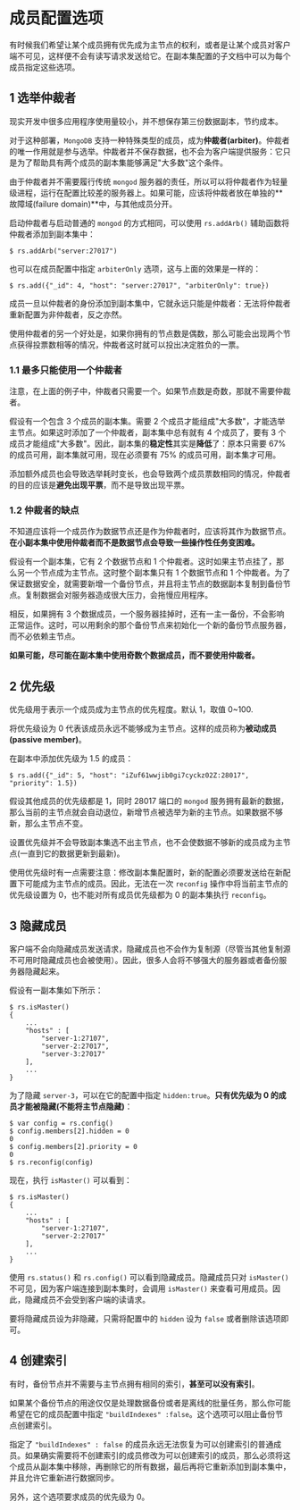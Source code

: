 # 成员配置选项

有时候我们希望让某个成员拥有优先成为主节点的权利，或者是让某个成员对客户端不可见，这样便不会有读写请求发送给它。在副本集配置的子文档中可以为每个成员指定这些选项。

## 1 选举仲裁者

现实开发中很多应用程序使用量较小，并不想保存第三份数据副本，节约成本。

对于这种部署，`MongoDB` 支持一种特殊类型的成员，成为**仲裁者(arbiter)**。仲裁者的唯一作用就是参与选举。仲裁者并不保存数据，也不会为客户端提供服务：它只是为了帮助具有两个成员的副本集能够满足"大多数"这个条件。

由于仲裁者并不需要履行传统 `mongod` 服务器的责任，所以可以将仲裁者作为轻量级进程，运行在配置比较差的服务器上。如果可能，应该将仲裁者放在单独的**故障域(failure domain)**中，与其他成员分开。

启动仲裁者与启动普通的 `mongod` 的方式相同，可以使用 `rs.addArb()` 辅助函数将仲裁者添加到副本集中：

```shell
$ rs.addArb("server:27017")
```

也可以在成员配置中指定 `arbiterOnly` 选项，这与上面的效果是一样的：

```shell
$ rs.add({"_id": 4, "host": "server:27017", "arbiterOnly": true})
```

成员一旦以仲裁者的身份添加到副本集中，它就永远只能是仲裁者：无法将仲裁者重新配置为非仲裁者，反之亦然。

使用仲裁者的另一个好处是，如果你拥有的节点数是偶数，那么可能会出现两个节点获得投票数相等的情况，仲裁者这时就可以投出决定胜负的一票。

### 1.1 最多只能使用一个仲裁者

注意，在上面的例子中，仲裁者只需要一个。如果节点数是奇数，那就不需要仲裁者。

假设有一个包含 3 个成员的副本集。需要 2 个成员才能组成"大多数"，才能选举主节点。如果这时添加了一个仲裁者，副本集中总有就有 4 个成员了，要有 3 个成员才能组成"大多数"。因此，副本集的**稳定性**其实是**降低**了：原本只需要 67% 的成员可用，副本集就可用，现在必须要有 75% 的成员可用，副本集才可用。

添加额外成员也会导致选举耗时变长，也会导致两个成员票数相同的情况，仲裁者的目的应该是**避免出现平票**，而不是导致出现平票。

### 1.2 仲裁者的缺点

不知道应该将一个成员作为数据节点还是作为仲裁者时，应该将其作为数据节点。**在小副本集中使用仲裁者而不是数据节点会导致一些操作性任务变困难。**

假设有一个副本集，它有 2 个数据节点和 1 个仲裁者。这时如果主节点挂了，那么另一个节点成为主节点。这时整个副本集只有 1 个数据节点和 1 个仲裁者。为了保证数据安全，就需要新增一个备份节点，并且将主节点的数据副本复制到备份节点。复制数据会对服务器造成很大压力，会拖慢应用程序。

相反，如果拥有 3 个数据成员，一个服务器挂掉时，还有一主一备份，不会影响正常运作。这时，可以用剩余的那个备份节点来初始化一个新的备份节点服务器，而不必依赖主节点。

**如果可能，尽可能在副本集中使用奇数个数据成员，而不要使用仲裁者。**

## 2 优先级

优先级用于表示一个成员成为主节点的优先程度。默认 1，取值 0~100.

将优先级设为 0 代表该成员永远不能够成为主节点。这样的成员称为**被动成员(passive member)**。

在副本中添加优先级为 1.5 的成员：

```shell
$ rs.add({"_id": 5, "host": "iZuf61wwjib0gi7cyckz02Z:28017", "priority": 1.5})
```

假设其他成员的优先级都是 1，同时 28017 端口的 `mongod` 服务拥有最新的数据，那么当前的主节点就会自动退位，新增节点被选举为新的主节点。如果数据不够新，那么主节点不变。

设置优先级并不会导致副本集选不出主节点，也不会使数据不够新的成员成为主节点(一直到它的数据更新到最新)。

使用优先级时有一点需要注意：修改副本集配置时，新的配置必须要发送给在新配置下可能成为主节点的成员。因此，无法在一次 `reconfig` 操作中将当前主节点的优先级设置为 0，也不能对所有成员优先级都为 0 的副本集执行 `reconfig`。

## 3 隐藏成员

客户端不会向隐藏成员发送请求，隐藏成员也不会作为复制源（尽管当其他复制源不可用时隐藏成员也会被使用）。因此，很多人会将不够强大的服务器或者备份服务器隐藏起来。

假设有一副本集如下所示：

```shell
$ rs.isMaster()
{
    ...
    "hosts" : [
        "server-1:27107",
        "server-2:27017",
        "server-3:27017"
    ],
    ...
}
```

为了隐藏 `server-3`，可以在它的配置中指定 `hidden:true`。**只有优先级为 0 的成员才能被隐藏(不能将主节点隐藏)**：

```shell
$ var config = rs.config()
$ config.members[2].hidden = 0
0
$ config.members[2].priority = 0
0
$ rs.reconfig(config)
```

现在，执行 `isMaster()` 可以看到：

```shell
$ rs.isMaster()
{
    ...
    "hosts" : [
        "server-1:27107",
        "server-2:27017"
    ],
    ...
}
```

使用 `rs.status()` 和 `rs.config()` 可以看到隐藏成员。隐藏成员只对 `isMaster()` 不可见，因为客户端连接到副本集时，会调用 `isMaster()` 来查看可用成员。因此，隐藏成员不会受到客户端的读请求。

要将隐藏成员设为非隐藏，只需将配置中的 `hidden` 设为 `false` 或者删除该选项即可。

## 4 创建索引

有时，备份节点并不需要与主节点拥有相同的索引，**甚至可以没有索引**。

如果某个备份节点的用途仅仅是处理数据备份或者是离线的批量任务，那么你可能希望在它的成员配置中指定 `"buildIndexes" :false`。这个选项可以阻止备份节点创建索引。

指定了 `"buildIndexes" : false` 的成员永远无法恢复为可以创建索引的普通成员。如果确实需要将不创建索引的成员修改为可以创建索引的成员，那么必须将这个成员从副本集中移除，再删除它的所有数据，最后再将它重新添加到副本集中，并且允许它重新进行数据同步。

另外，这个选项要求成员的优先级为 0。